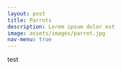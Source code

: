 ```yaml
---
layout: post
title: Parrots
description: Lorem ipsum dolor est
image: assets/images/parrot.jpg
nav-menu: true
---
```


test
